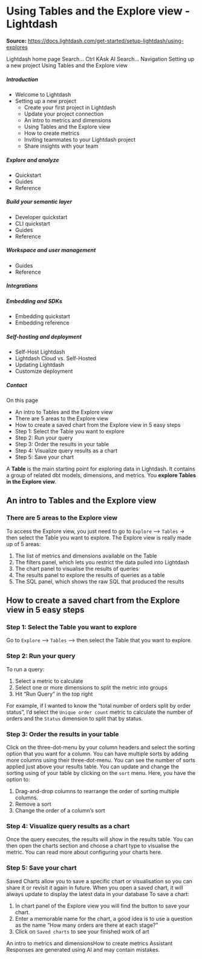 # Using Tables and the Explore view - Lightdash

**Source:** https://docs.lightdash.com/get-started/setup-lightdash/using-explores

Lightdash home page
Search...
Ctrl KAsk AI
Search...
Navigation
Setting up a new project
Using Tables and the Explore view
##### Introduction
  * Welcome to Lightdash
  * Setting up a new project
    * Create your first project in Lightdash
    * Update your project connection
    * An intro to metrics and dimensions
    * Using Tables and the Explore view
    * How to create metrics
    * Inviting teammates to your Lightdash project
    * Share insights with your team


##### Explore and analyze
  * Quickstart
  * Guides
  * Reference


##### Build your semantic layer
  * Developer quickstart
  * CLI quickstart
  * Guides
  * Reference


##### Workspace and user management
  * Guides
  * Reference


##### Integrations


##### Embedding and SDKs
  * Embedding quickstart
  * Embedding reference


##### Self-hosting and deployment
  * Self-Host Lightdash
  * Lightdash Cloud vs. Self-Hosted
  * Updating Lightdash
  * Customize deployment


##### Contact


On this page
  * An intro to Tables and the Explore view
  * There are 5 areas to the Explore view
  * How to create a saved chart from the Explore view in 5 easy steps
  * Step 1: Select the Table you want to explore
  * Step 2: Run your query
  * Step 3: Order the results in your table
  * Step 4: Visualize query results as a chart
  * Step 5: Save your chart


A **Table** is the main starting point for exploring data in Lightdash. It contains a group of related dbt models, dimensions, and metrics. You **explore Tables in the Explore view**.
##  An intro to Tables and the Explore view
###  There are 5 areas to the Explore view
To access the Explore view, you just need to go to `Explore` —> `Tables` -> then select the Table you want to explore. The Explore view is really made up of 5 areas:
  1. The list of metrics and dimensions available on the Table
  2. The filters panel, which lets you restrict the data pulled into Lightdash
  3. The chart panel to visualise the results of queries
  4. The results panel to explore the results of queries as a table
  5. The SQL panel, which shows the raw SQL that produced the results


##  How to create a saved chart from the Explore view in 5 easy steps
###  Step 1: Select the Table you want to explore
Go to `Explore` —> `Tables` —> then select the Table that you want to explore.
###  Step 2: Run your query
To run a query:
  1. Select a metric to calculate
  2. Select one or more dimensions to split the metric into groups
  3. Hit “Run Query” in the top right

For example, if I wanted to know the “total number of orders split by order status”, I’d select the `Unique order count` metric to calculate the number of orders and the `Status` dimension to split that by status.
###  Step 3: Order the results in your table
Click on the three-dot-menu by your column headers and select the sorting option that you want for a column. You can have multiple sorts by adding more columns using their three-dot-menu. You can see the number of sorts applied just above your results table. You can update and change the sorting using of your table by clicking on the `sort` menu. Here, you have the option to:
  1. Drag-and-drop columns to rearrange the order of sorting multiple columns.
  2. Remove a sort
  3. Change the order of a column’s sort


###  Step 4: Visualize query results as a chart
Once the query executes, the results will show in the results table. You can then open the charts section and choose a chart type to visualise the metric. You can read more about configuring your charts here.
###  Step 5: Save your chart
Saved Charts allow you to save a specific chart or visualisation so you can share it or revisit it again in future. When you open a saved chart, it will always update to display the latest data in your database To save a chart:
  1. In chart panel of the Explore view you will find the button to save your chart.
  2. Enter a memorable name for the chart, a good idea is to use a question as the name “How many orders are there at each stage?”
  3. Click on `Saved charts` to see your finished work of art


An intro to metrics and dimensionsHow to create metrics
Assistant
Responses are generated using AI and may contain mistakes.


